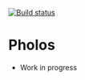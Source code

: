 [![Build status](https://ci.appveyor.com/api/projects/status/b26f385p4bxt6vbx/branch/master?svg=true)](https://ci.appveyor.com/project/wegomes/pholos/branch/master)

# Pholos

- Work in progress
